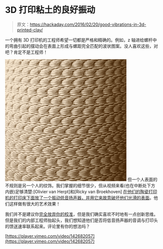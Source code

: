 # 3D 打印粘土的良好振动

> 原文：<https://hackaday.com/2016/02/20/good-vibrations-in-3d-printed-clay/>

一个拥有 3D 打印机的工程师希望一切都是严格和精确的。例如，z 轴进给螺杆中的弯曲引起的摆动会在表面上形成与螺距完全匹配的波状图案。没人喜欢这些，对吧？肯定不是工程师！

[![good_vibrations-shot0008_thumbnail](img/c78feffeee4bf0be6ffe0ec28fd1e592.png)](https://hackaday.com/wp-content/uploads/2016/02/good_vibrations-shot0008_thumbnail1.png) 但一个人表面的不规则是另一个人的纹饰。我们掌握的细节很少，但从视频来看(也在中断处下方内嵌)足够清楚:[Olivier van Herpt]和[Ricky van Broekhoven] [在他们的陶瓷打印机的打印床下面放了一个振动低音扬声器，并用它来故意破坏他们光滑的表面](https://vimeo.com/142682057)。他们这样做有很大的艺术效果！

我们并不是建议你[完全放弃你的校准](http://hackaday.com/2015/02/20/how-i-learned-to-stop-worrying-and-love-my-3d-printer/)，但是我们确实喜欢不时地有一点创新思维。但是我们的内部工程师抬起头，我们想知道他们是否将低音扬声器的音调与打印头的馈送速率联系起来。评论里有你的想法吗？

[https://player.vimeo.com/video/142682057](https://player.vimeo.com/video/142682057)